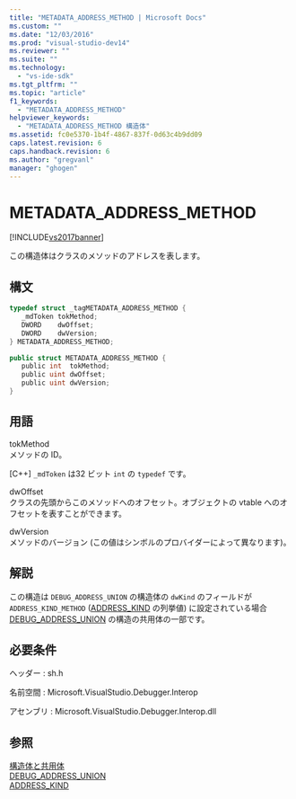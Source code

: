 ```yaml
---
title: "METADATA_ADDRESS_METHOD | Microsoft Docs"
ms.custom: ""
ms.date: "12/03/2016"
ms.prod: "visual-studio-dev14"
ms.reviewer: ""
ms.suite: ""
ms.technology: 
  - "vs-ide-sdk"
ms.tgt_pltfrm: ""
ms.topic: "article"
f1_keywords: 
  - "METADATA_ADDRESS_METHOD"
helpviewer_keywords: 
  - "METADATA_ADDRESS_METHOD 構造体"
ms.assetid: fc0e5370-1b4f-4867-837f-0d63c4b9dd09
caps.latest.revision: 6
caps.handback.revision: 6
ms.author: "gregvanl"
manager: "ghogen"
---
```

# METADATA_ADDRESS_METHOD
[!INCLUDE[vs2017banner](../../../code-quality/includes/vs2017banner.md)]

この構造体はクラスのメソッドのアドレスを表します。  
  
## 構文  
  
```cpp  
typedef struct _tagMETADATA_ADDRESS_METHOD {  
   _mdToken tokMethod;  
   DWORD    dwOffset;  
   DWORD    dwVersion;  
} METADATA_ADDRESS_METHOD;  
```  
  
```c#  
public struct METADATA_ADDRESS_METHOD {  
   public int  tokMethod;  
   public uint dwOffset;  
   public uint dwVersion;  
}  
```  
  
## 用語  
 tokMethod  
 メソッドの ID。  
  
 \[C\+\+\] `_mdToken` は32 ビット `int` の `typedef` です。  
  
 dwOffset  
 クラスの先頭からこのメソッドへのオフセット。オブジェクトの vtable へのオフセットを表すことができます。  
  
 dwVersion  
 メソッドのバージョン \(この値はシンボルのプロバイダーによって異なります\)。  
  
## 解説  
 この構造は `DEBUG_ADDRESS_UNION` の構造体の `dwKind` のフィールドが `ADDRESS_KIND_METHOD` \([ADDRESS\_KIND](../../../extensibility/debugger/reference/address-kind.md) の列挙値\) に設定されている場合 [DEBUG\_ADDRESS\_UNION](../../../extensibility/debugger/reference/debug-address-union.md) の構造の共用体の一部です。  
  
## 必要条件  
 ヘッダー : sh.h  
  
 名前空間 : Microsoft.VisualStudio.Debugger.Interop  
  
 アセンブリ : Microsoft.VisualStudio.Debugger.Interop.dll  
  
## 参照  
 [構造体と共用体](../../../extensibility/debugger/reference/structures-and-unions.md)   
 [DEBUG\_ADDRESS\_UNION](../../../extensibility/debugger/reference/debug-address-union.md)   
 [ADDRESS\_KIND](../../../extensibility/debugger/reference/address-kind.md)